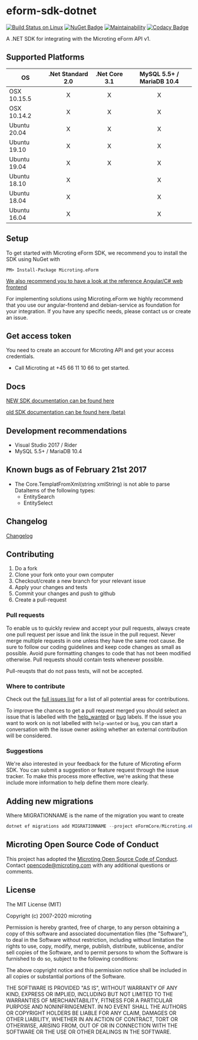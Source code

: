# eform-sdk-dotnet 

[![Build Status on Linux](https://travis-ci.org/microting/eform-sdk-dotnet.svg?branch=master)](https://travis-ci.org/microting/eform-sdk-dotnet)
[![NuGet Badge](https://buildstats.info/nuget/Microting.eForm)](https://www.nuget.org/packages/Microting.eForm/)
[![Maintainability](https://api.codeclimate.com/v1/badges/72013d4897452b0e305c/maintainability)](https://codeclimate.com/github/microting/eform-sdk-dotnet/maintainability)
[![Codacy Badge](https://app.codacy.com/project/badge/Grade/fb06e7e105ea4189a42e9205d971431b)](https://www.codacy.com/gh/microting/eform-sdk-dotnet?utm_source=github.com&amp;utm_medium=referral&amp;utm_content=microting/eform-sdk-dotnet&amp;utm_campaign=Badge_Grade)

A .NET SDK for integrating with the Microting eForm API v1.

## Supported Platforms

| OS | .Net Standard 2.0 | .Net Core 3.1 | MySQL 5.5+ / MariaDB 10.4  |
| ------------- |:-----:|:-----:|:-----:|
| OSX 10.15.5 | X | X | X |
| OSX 10.14.2 | X | X | X |
| Ubuntu 20.04 | X | X | X |
| Ubuntu 19.10 | X | X | X |
| Ubuntu 19.04 | X | X | X |
| Ubuntu 18.10 | X |  | X |
| Ubuntu 18.04 | X |  | X |
| Ubuntu 16.04 | X |  | X |

## Setup

To get started with Microting eForm SDK, we recommend you to install the SDK using NuGet with 

```
PM> Install-Package Microting.eForm
```

[We also recommend you to have a look at the reference Angular/C# web frontend](https://github.com/microting/eform-angular-frontend)

For implementing solutions using Microting.eForm we highly recommend that you use our angular-frontend and debian-service as foundation for your integration.
If you have any specific needs, please contact us or create an issue.

## Get access token

You need to create an account for Microting API and get your access credentials.

 - Call Microting at +45 66 11 10 66 to get started.

## Docs

[NEW SDK documentation can be found here](https://docs.microting.com/sdk-documentation/introduction)

[old SDK documentation can be found here (beta)](https://microting.github.io/eform-sdk-documentation/?csharp#)

## Development recommendations

  - Visual Studio 2017 / Rider
  - MySQL 5.5+ / MariaDB 10.4
  
## Known bugs as of February 21st 2017

  - The Core.TemplatFromXml(string xmlString) is not able to parse DataItems of the following types:
	- EntitySearch
	- EntitySelect

## Changelog

[Changelog](changelog.md)


## Contributing

1. Do a fork
2. Clone your fork onto your own computer
3. Checkout/create a new branch for your relevant issue
4. Apply your changes and tests
5. Commit your changes and push to github
6. Create a pull-request

### Pull requests

To enable us to quickly review and accept your pull requests, always create one pull request per issue and link the issue in the pull request. Never merge multiple requests in one unless they have the same root cause. Be sure to follow our coding guidelines and keep code changes as small as possible. Avoid pure formatting changes to code that has not been modified otherwise. Pull requests should contain tests whenever possible.

Pull-reuqsts that do not pass tests, will not be accepted.

### Where to contribute

Check out the [full issues list](https://github.com/microting/eform-sdk-dotnet/issues) for a list of all potential areas for contributions.

To improve the chances to get a pull request merged you should select an issue that is labelled with the [help_wanted](https://github.com/microting/eform-sdk-dotnet/issues?q=is%3Aissue+is%3Aopen+label%3Ahelp_wanted) or [bug](https://github.com/microting/eform-sdk-dotnet/issues?q=is%3Aissue+is%3Aopen+label%3Abug) labels. If the issue you want to work on is not labelled with `help-wanted` or `bug`, you can start a conversation with the issue owner asking whether an external contribution will be considered.
	
### Suggestions

We're also interested in your feedback for the future of Microting eForm SDK. You can submit a suggestion or feature request through the issue tracker. To make this process more effective, we're asking that these include more information to help define them more clearly.

## Adding new migrations

Where MIGRATIONNAME is the name of the migration you want to create
```powershell
dotnet ef migrations add MIGRATIONNAME --project eFormCore/Microting.eForm.csproj --startup-project SourceCode/SourceCode.csproj --context MicrotingDbAnySQL
```

## Microting Open Source Code of Conduct

This project has adopted the [Microting Open Source Code of Conduct](https://www.microting.com/microting-open-source-code-of-conduct). Contact opencode@microting.com with any additional questions or comments.
	
## License

The MIT License (MIT)

Copyright (c) 2007-2020 microting

Permission is hereby granted, free of charge, to any person obtaining a copy
of this software and associated documentation files (the "Software"), to deal
in the Software without restriction, including without limitation the rights
to use, copy, modify, merge, publish, distribute, sublicense, and/or sell
copies of the Software, and to permit persons to whom the Software is
furnished to do so, subject to the following conditions:

The above copyright notice and this permission notice shall be included in all
copies or substantial portions of the Software.

THE SOFTWARE IS PROVIDED "AS IS", WITHOUT WARRANTY OF ANY KIND, EXPRESS OR
IMPLIED, INCLUDING BUT NOT LIMITED TO THE WARRANTIES OF MERCHANTABILITY,
FITNESS FOR A PARTICULAR PURPOSE AND NONINFRINGEMENT. IN NO EVENT SHALL THE
AUTHORS OR COPYRIGHT HOLDERS BE LIABLE FOR ANY CLAIM, DAMAGES OR OTHER
LIABILITY, WHETHER IN AN ACTION OF CONTRACT, TORT OR OTHERWISE, ARISING FROM,
OUT OF OR IN CONNECTION WITH THE SOFTWARE OR THE USE OR OTHER DEALINGS IN THE
SOFTWARE.
